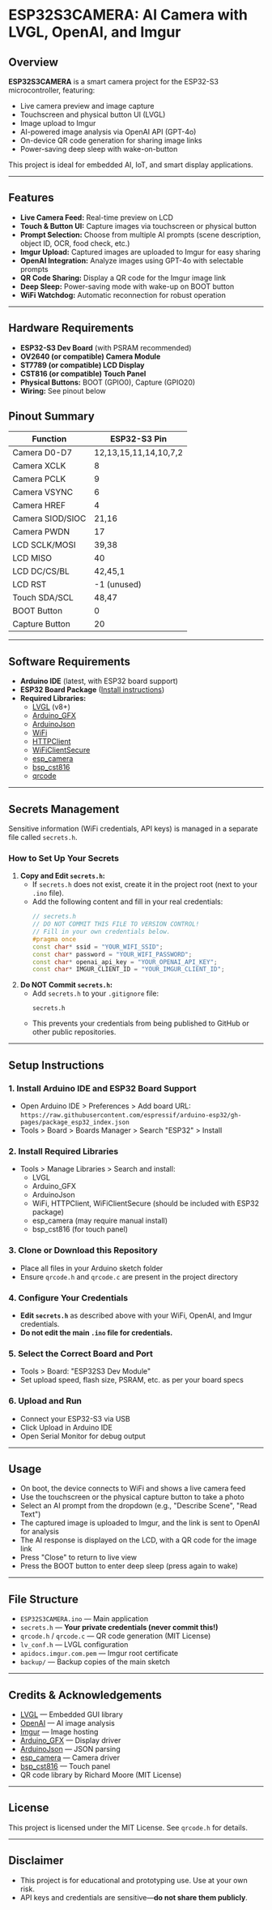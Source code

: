 # ESP32S3CAMERA: AI Camera with LVGL, OpenAI, and Imgur

## Overview

**ESP32S3CAMERA** is a smart camera project for the ESP32-S3 microcontroller, featuring:
- Live camera preview and image capture
- Touchscreen and physical button UI (LVGL)
- Image upload to Imgur
- AI-powered image analysis via OpenAI API (GPT-4o)
- On-device QR code generation for sharing image links
- Power-saving deep sleep with wake-on-button

This project is ideal for embedded AI, IoT, and smart display applications.

---

## Features
- **Live Camera Feed:** Real-time preview on LCD
- **Touch & Button UI:** Capture images via touchscreen or physical button
- **Prompt Selection:** Choose from multiple AI prompts (scene description, object ID, OCR, food check, etc.)
- **Imgur Upload:** Captured images are uploaded to Imgur for easy sharing
- **OpenAI Integration:** Analyze images using GPT-4o with selectable prompts
- **QR Code Sharing:** Display a QR code for the Imgur image link
- **Deep Sleep:** Power-saving mode with wake-up on BOOT button
- **WiFi Watchdog:** Automatic reconnection for robust operation

---

## Hardware Requirements
- **ESP32-S3 Dev Board** (with PSRAM recommended)
- **OV2640 (or compatible) Camera Module**
- **ST7789 (or compatible) LCD Display**
- **CST816 (or compatible) Touch Panel**
- **Physical Buttons:** BOOT (GPIO0), Capture (GPIO20)
- **Wiring:** See pinout below

## Pinout Summary
| Function         | ESP32-S3 Pin |
|------------------|-------------|
| Camera D0-D7     | 12,13,15,11,14,10,7,2 |
| Camera XCLK      | 8           |
| Camera PCLK      | 9           |
| Camera VSYNC     | 6           |
| Camera HREF      | 4           |
| Camera SIOD/SIOC | 21,16       |
| Camera PWDN      | 17          |
| LCD SCLK/MOSI    | 39,38       |
| LCD MISO         | 40          |
| LCD DC/CS/BL     | 42,45,1     |
| LCD RST          | -1 (unused) |
| Touch SDA/SCL    | 48,47       |
| BOOT Button      | 0           |
| Capture Button   | 20          |

---

## Software Requirements
- **Arduino IDE** (latest, with ESP32 board support)
- **ESP32 Board Package** ([Install instructions](https://docs.espressif.com/projects/arduino-esp32/en/latest/installing.html))
- **Required Libraries:**
  - [LVGL](https://github.com/lvgl/lvgl) (v8+)
  - [Arduino_GFX](https://github.com/moononournation/Arduino_GFX)
  - [ArduinoJson](https://github.com/bblanchon/ArduinoJson)
  - [WiFi](https://github.com/espressif/arduino-esp32/tree/master/libraries/WiFi)
  - [HTTPClient](https://github.com/espressif/arduino-esp32/tree/master/libraries/HTTPClient)
  - [WiFiClientSecure](https://github.com/espressif/arduino-esp32/tree/master/libraries/WiFiClientSecure)
  - [esp_camera](https://github.com/espressif/esp32-camera)
  - [bsp_cst816](https://github.com/moononournation/Arduino_GFX_Touch)
  - [qrcode](included)

---

## Secrets Management

Sensitive information (WiFi credentials, API keys) is managed in a separate file called `secrets.h`.

### How to Set Up Your Secrets
1. **Copy and Edit `secrets.h`:**
   - If `secrets.h` does not exist, create it in the project root (next to your `.ino` file).
   - Add the following content and fill in your real credentials:
     ```cpp
     // secrets.h
     // DO NOT COMMIT THIS FILE TO VERSION CONTROL!
     // Fill in your own credentials below.
     #pragma once
     const char* ssid = "YOUR_WIFI_SSID";
     const char* password = "YOUR_WIFI_PASSWORD";
     const char* openai_api_key = "YOUR_OPENAI_API_KEY";
     const char* IMGUR_CLIENT_ID = "YOUR_IMGUR_CLIENT_ID";
     ```
2. **Do NOT Commit `secrets.h`:**
   - Add `secrets.h` to your `.gitignore` file:
     ```
     secrets.h
     ```
   - This prevents your credentials from being published to GitHub or other public repositories.

---

## Setup Instructions

### 1. Install Arduino IDE and ESP32 Board Support
- Open Arduino IDE > Preferences > Add board URL:
  `https://raw.githubusercontent.com/espressif/arduino-esp32/gh-pages/package_esp32_index.json`
- Tools > Board > Boards Manager > Search "ESP32" > Install

### 2. Install Required Libraries
- Tools > Manage Libraries > Search and install:
  - LVGL
  - Arduino_GFX
  - ArduinoJson
  - WiFi, HTTPClient, WiFiClientSecure (should be included with ESP32 package)
  - esp_camera (may require manual install)
  - bsp_cst816 (for touch panel)

### 3. Clone or Download this Repository
- Place all files in your Arduino sketch folder
- Ensure `qrcode.h` and `qrcode.c` are present in the project directory

### 4. Configure Your Credentials
- **Edit `secrets.h`** as described above with your WiFi, OpenAI, and Imgur credentials.
- **Do not edit the main `.ino` file for credentials.**

### 5. Select the Correct Board and Port
- Tools > Board: "ESP32S3 Dev Module"
- Set upload speed, flash size, PSRAM, etc. as per your board specs

### 6. Upload and Run
- Connect your ESP32-S3 via USB
- Click Upload in Arduino IDE
- Open Serial Monitor for debug output

---

## Usage
- On boot, the device connects to WiFi and shows a live camera feed
- Use the touchscreen or the physical capture button to take a photo
- Select an AI prompt from the dropdown (e.g., "Describe Scene", "Read Text")
- The captured image is uploaded to Imgur, and the link is sent to OpenAI for analysis
- The AI response is displayed on the LCD, with a QR code for the image link
- Press "Close" to return to live view
- Press the BOOT button to enter deep sleep (press again to wake)

---

## File Structure
- `ESP32S3CAMERA.ino` — Main application
- `secrets.h` — **Your private credentials (never commit this!)**
- `qrcode.h` / `qrcode.c` — QR code generation (MIT License)
- `lv_conf.h` — LVGL configuration
- `apidocs.imgur.com.pem` — Imgur root certificate
- `backup/` — Backup copies of the main sketch

---

## Credits & Acknowledgements
- [LVGL](https://lvgl.io/) — Embedded GUI library
- [OpenAI](https://platform.openai.com/) — AI image analysis
- [Imgur](https://imgur.com/) — Image hosting
- [Arduino_GFX](https://github.com/moononournation/Arduino_GFX) — Display driver
- [ArduinoJson](https://github.com/bblanchon/ArduinoJson) — JSON parsing
- [esp_camera](https://github.com/espressif/esp32-camera) — Camera driver
- [bsp_cst816](https://github.com/moononournation/Arduino_GFX_Touch) — Touch panel
- QR code library by Richard Moore (MIT License)

---

## License

This project is licensed under the MIT License. See `qrcode.h` for details.

---

## Disclaimer
- This project is for educational and prototyping use. Use at your own risk.
- API keys and credentials are sensitive—**do not share them publicly**. 